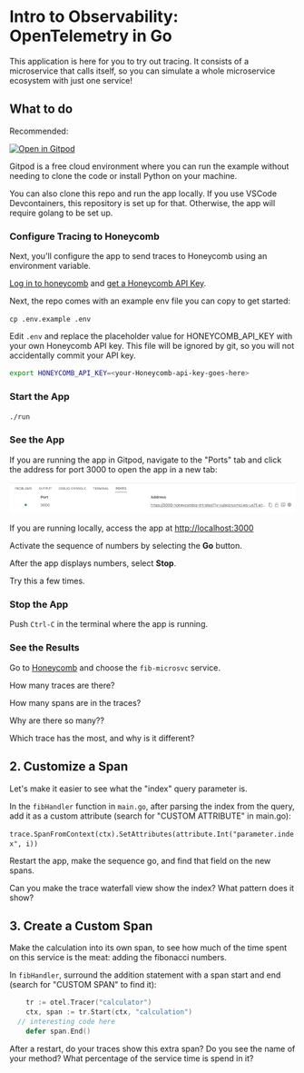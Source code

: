 # Intro to Observability: OpenTelemetry in Go

This application is here for you to try out tracing.
It consists of a microservice that calls itself, so you can simulate
a whole microservice ecosystem with just one service!

## What to do

Recommended:

[![Open in Gitpod](https://gitpod.io/button/open-in-gitpod.svg)](https://gitpod.io/#https://github.com/honeycombio/intro-to-o11y-go)

Gitpod is a free cloud environment where you can run the example without needing to clone the code or install Python on your machine.

You can also clone this repo and run the app locally. 
If you use VSCode Devcontainers, this repository is set up for that. 
Otherwise, the app will require golang to be set up.

### Configure Tracing to Honeycomb

Next, you'll configure the app to send traces to Honeycomb using an environment variable.

[Log in to honeycomb](ui.honeycomb.io) and [get a Honeycomb API Key](https://docs.honeycomb.io/getting-data-in/api-keys/#find-api-keys).

Next, the repo comes with an example env file you can copy to get started:

`cp .env.example .env`

Edit `.env` and replace the placeholder value for HONEYCOMB_API_KEY with your own Honeycomb API key. 
This file will be ignored by git, so you will not accidentally commit your API key.

```bash
export HONEYCOMB_API_KEY=<your-Honeycomb-api-key-goes-here>
```

### Start the App

`./run`

### See the App

If you are running the app in Gitpod, navigate to the "Ports" tab and click the address for port 3000 to open the app in a new tab:

![Gitpod open address](img/gitpod-ports-go.png "Gitpod open address")

If you are running locally, access the app at [http://localhost:3000](http://localhost:3000)

Activate the sequence of numbers by selecting the **Go** button.

After the app displays numbers, select **Stop**.

Try this a few times.

### Stop the App

Push `Ctrl-C` in the terminal where the app is running.

### See the Results

Go to [Honeycomb](https://ui.honeycomb.io) and choose the `fib-microsvc` service.

How many traces are there?

How many spans are in the traces?

Why are there so many??

Which trace has the most, and why is it different?

## 2. Customize a Span

Let's make it easier to see what the "index" query parameter is.

In the `fibHandler` function in `main.go`, after parsing the index from the query, add it as a custom attribute (search for "CUSTOM ATTRIBUTE" in main.go):

`trace.SpanFromContext(ctx).SetAttributes(attribute.Int("parameter.index", i))`

Restart the app, make the sequence go, and find that field on the new spans.

Can you make the trace waterfall view show the index? What pattern does it show?

## 3. Create a Custom Span

Make the calculation into its own span, to see how much of the time spent on this service is the meat: adding the fibonacci numbers.

In `fibHandler`, surround the addition statement with a span start and end (search for "CUSTOM SPAN" to find it):

```go
	tr := otel.Tracer("calculator")
	ctx, span := tr.Start(ctx, "calculation")
  // interesting code here
	defer span.End()
```

After a restart, do your traces show this extra span?
Do you see the name of your method?
What percentage of the service time is spend in it?
